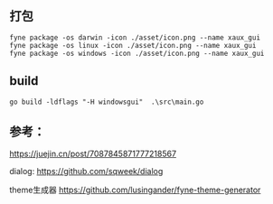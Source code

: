 ## 打包

```shell
fyne package -os darwin -icon ./asset/icon.png --name xaux_gui
fyne package -os linux -icon ./asset/icon.png --name xaux_gui
fyne package -os windows -icon ./asset/icon.png --name xaux_gui
```

## build

```shell
go build -ldflags "-H windowsgui"  .\src\main.go
```

## 参考：

https://juejin.cn/post/7087845871777218567

dialog:
https://github.com/sqweek/dialog

theme生成器
https://github.com/lusingander/fyne-theme-generator